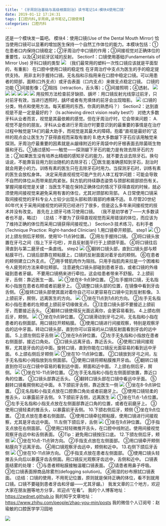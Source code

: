 ```yaml
---
title: '《牙周刮治基础与高级根面刮治》读书笔记14:模块4使用口镜'
date: 2019-01-12 17:24:31
tags: [口腔内科,牙周病,读书笔记,口镜使用]
categories: 口腔内科
---
```

还是一个模块发一篇吧。
模块4：使用口镜(Use of the Dental Mouth Mirror)
恰当使用口镜可以显著的增加医生保持一个自然工作体位的能力。本模块包括：①在患者口内保持口镜稳定；②牙周治疗中口镜的作用；③间接视觉对正确体位的重要性，以及④对前牙区域的反射。
Section1：口镜使用基础(Fundamentals of Mirror Use)
牙科口镜的类型
![](https://zymblog-1258069789.cos.ap-chengdu.myqcloud.com/blog0084-yzgzjc14/01.jpg)
（我们最常用的塑料一次性口镜应该就是平面型的，有重影）
在口腔中使用口镜的稳定性
在牙周治疗中支点为医生的手的稳定提供支持。
用非主利手握持口镜。无名指和示指用来在口腔中稳定口镜。可以用患者的颏部，面颊(口外支点）或牙齿表面（口内支点）来做支点稳定口镜。
口镜的功能
①间接影像；②阻挡（retraction，舌头等）；③间接照明；④透射。
![](https://zymblog-1258069789.cos.ap-chengdu.myqcloud.com/blog0084-yzgzjc14/02.jpg)
![](https://zymblog-1258069789.cos.ap-chengdu.myqcloud.com/blog0084-yzgzjc14/03.jpg)
![](https://zymblog-1258069789.cos.ap-chengdu.myqcloud.com/blog0084-yzgzjc14/04.jpg)
![](https://zymblog-1258069789.cos.ap-chengdu.myqcloud.com/blog0084-yzgzjc14/05.jpg)
![](https://zymblog-1258069789.cos.ap-chengdu.myqcloud.com/blog0084-yzgzjc14/06.jpg)
![](https://zymblog-1258069789.cos.ap-chengdu.myqcloud.com/blog0084-yzgzjc14/07.jpg)
用投照方法检查前牙缺损、龋坏：用口镜反射光线穿过前牙，只对前牙有效，当进行透照时，龋坏或者有充填体的前牙会出现暗影。
![](https://zymblog-1258069789.cos.ap-chengdu.myqcloud.com/blog0084-yzgzjc14/08.jpg)
(口镜的分类，特点和使用方法。每天都用的东西，你真的熟悉吗？）
Section2：达到直视是不是一定是最好的？（Is achieving direct vision really best?）
对绝大多数牙科从业者而言，视觉是其最依赖的感觉。但在牙周治疗时，它会带来问题：
A.视觉不是你的朋友。牙科从业者进行牙周治疗时要意识到的最重要的事情是在治疗过程中触觉是TA们的最大助手，而视觉是其最大的障碍。抱着“直视是最好的”这样的观点会让医生为了获得直视而采取有害的
B.绝大多数龈下牙石应该用触觉来探测。牙周治疗最重要的因素就是从龈缘附近的牙周袋中的牙根表面去除菌斑生物膜和牙石。①通过感知——触觉——探测龈下牙石的能力是有效去除牙石的方法；②如果医生没有培养出精细的感知牙石的能力，就不要去谈去除牙石。换句话说，不能靠盲目用力刮治随机的去除牙石；③医生能准确感知到牙石，刮治时就会用更小的力。训练有素的医生只在去除牙石时用力。当探测牙石时，训练有素的医生会放松身体。
决定采用直视视觉可能产生的人体工程学问题：可能会导致不自然的体位从而带来肌肉紧张。斜方肌的持续静态姿势与颈部和肩部损伤有关。
掌握间接视觉是关键：当医生不能在保持正确体位的情况下获得直视的时候，就必须使用间接视觉来避免采用有害的体位，尤其对颈部和背部。
A.日常使用口镜采取间接视觉的牙科专业人士较少出现头部和颈/肩部的疼痛不适。
B.尽管20世纪80年代关于采用间接视觉的研究已经进行了很多，但是这么多年来间接视觉的技术并没有改变。
首先在上颌牙弓练习使用口镜。
（我不是初学者了——大多数读者也不是，略过）
（总结：不要为了获得直视视觉而采用错误的体位，而应该为了维持正确的体位而采用口镜获得间接视觉。）
Section3:技术练习，右利手者(Technique Practice: Right-handed Clinician)
1.用口镜牵开颊部。
step1
![](https://zymblog-1258069789.cos.ap-chengdu.myqcloud.com/blog0084-yzgzjc14/09.jpg)
①对上颌左侧后牙颊侧，使用10-11点钟位置。
②用左手握持口镜。
③将口镜头放置在牙弓之间（指上下牙弓吧），并且反射面平行于上颌颌平面。
④将口镜往后滑直到与第二磨牙成一条直线。
step2
![](https://zymblog-1258069789.cos.ap-chengdu.myqcloud.com/blog0084-yzgzjc14/10.jpg)
⑤翻转口镜头部，直到口镜头部与颊粘膜平行。口镜后部靠在颊粘膜上，口镜的反射面面对着牙齿的颊侧。
⑥在患者的颊侧建立口外支点。
⑦用手臂肌肉作为阻挡。只用手指肌肉来拉是一个困难和令人疲劳的方法来牵拉颊部。
注意避免口镜头部碰到患者牙齿，或者口镜的外缘碰到患者牙龈。
不要用口镜柄来进行牵拉。这会给患者带来不舒服。
2.上颌前牙，舌侧：靠近医生一面。
![](https://zymblog-1258069789.cos.ap-chengdu.myqcloud.com/blog0084-yzgzjc14/11.jpg)
①坐在8-9点钟位置。
②左手握持口镜，无名指和小指放在患者右颊或者前磨牙上。
③调整口镜头部的位置，在镜像中看到牙齿舌侧。
④旋转口镜头部使其面对着你自己可以更容易在口镜中见到反射影像。
3.上颌前牙，腭侧，远离医生的方向。
![](https://zymblog-1258069789.cos.ap-chengdu.myqcloud.com/blog0084-yzgzjc14/12.jpg)
①坐在11点到1点的方向。
②左手无名指和小指在患者的左颊或上颌前牙切缘做支点。
③注意口镜头部不要接近上颌前牙，而要接近舌头。
④翻转口镜使得反光面远离你，会更容易看到。
4.上颌右侧后牙，颊侧。
![](https://zymblog-1258069789.cos.ap-chengdu.myqcloud.com/blog0084-yzgzjc14/13.jpg)
①坐在9点钟位置。
②口镜滑动到牙弓之间，无名指和小指在患者的右侧面部。用口镜拉开颊粘膜。
③使用口镜进行间接观察，特别是观察牙齿的远中牙面。转动口镜头部，直到你可以容易的从口镜反射面看到牙齿的远中面。
5.上颌左侧后牙舌侧
![](https://zymblog-1258069789.cos.ap-chengdu.myqcloud.com/blog0084-yzgzjc14/14.jpg)
①坐在9点钟位置。
②左手无名指和小指放在患者右侧面部，接近口角处。
③口镜头远离牙齿，靠近舌头。
④使用口镜间接观察，尤其是牙齿的远中面。旋转口镜，直到你能在口镜反光面容易的看到远中牙面。
6.上颌右侧后牙颊侧
![](https://zymblog-1258069789.cos.ap-chengdu.myqcloud.com/blog0084-yzgzjc14/15.jpg)
①坐在10-11点钟位置。
②口镜放到牙弓之间，左手无名指和小拇指放到左侧面部。
③使用口镜将颊粘膜推开牙齿。
④翻转口镜直到你可以在口镜中容易的看到远中面，颊面和近中面。
7.上颌右侧后牙，腭侧。
![](https://zymblog-1258069789.cos.ap-chengdu.myqcloud.com/blog0084-yzgzjc14/16.jpg)
①坐在10-11点钟位置。
②左手无名指和小指在左侧面部放置，靠近口角的位置。
③口镜头部靠近舌头。
④翻转口镜头部在口镜中看远中牙面。
⑤翻转口镜看腭侧和近中面。
8.下颌前牙舌侧，靠近医生一侧
![](https://zymblog-1258069789.cos.ap-chengdu.myqcloud.com/blog0084-yzgzjc14/17.jpg)
①坐在8-9点钟位置。
②无名指和小指支点放在口腔靠口角处或者前磨牙上。
③使用口镜轻柔的推舌头，以暴露前牙舌侧。
9.下颌前牙舌侧，远离医生
![](https://zymblog-1258069789.cos.ap-chengdu.myqcloud.com/blog0084-yzgzjc14/18.jpg)
①坐在11点-1点位置。
②左手无名指和小指支点放在左侧面部靠近口角的位置，或者在前磨牙上。
③使用口镜轻柔的推舌头，以暴露前牙舌侧。
10.下颌右侧后牙，颊侧
①坐在9点位置。
②支点放在患者右侧面部。
③使用口镜牵拉颊粘膜，使用口镜进行间接观察，尤其是牙齿远中面。
11.左侧下颌后牙，舌侧
![](https://zymblog-1258069789.cos.ap-chengdu.myqcloud.com/blog0084-yzgzjc14/19.jpg)
①坐在9点钟位置。
②手指支点放在右侧面部。
③使用口轻轻微推开舌头，在口腔中线附近。使用间接视觉观察牙齿远中和舌侧表面。
④Tip：避免用口镜按压口底。
12.下颌左侧后牙，颊侧
![](https://zymblog-1258069789.cos.ap-chengdu.myqcloud.com/blog0084-yzgzjc14/20.jpg)
①坐在10点-11点钟方向。
②手指支点放在左侧面部。
③用口镜牵开颊侧粘膜向下远离牙齿。
④用口镜观察牙齿远中，颊侧和近中。
13.右侧下颌后牙舌侧
![](https://zymblog-1258069789.cos.ap-chengdu.myqcloud.com/blog0084-yzgzjc14/21.jpg)
①坐在10-11点钟方向。
②手指支点放在患者左侧面部。
③使用口镜头轻推舌头向后以暴露牙齿舌侧面。用口镜反光观察牙齿远中，舌侧和近中。
口镜表面结雾的处理：
①与患者颊粘膜接触温暖口镜表面。
②请患者用鼻子呼吸。
③在口镜表面擦商品除雾剂(defogging solution)。
④用湿的纱布擦拭口镜表面。
(总结：口镜的使用，不用死记位置，原则就是保持正确的体位，看不到就用口镜。口镜不要碰到患者牙齿和牙龈——尤其牙龈。）
我发文章的三个地方，欢迎大家在朋友圈等地方分享，欢迎点“在看”。
我的个人博客地址：https://zwdnet.github.io
我的知乎文章地址： https://www.zhihu.com/people/zhao-you-min/posts
我的微信个人订阅号：赵瑜敏的口腔医学学习园地

![](https://zymblog-1258069789.cos.ap-chengdu.myqcloud.com/other/wx.jpg)